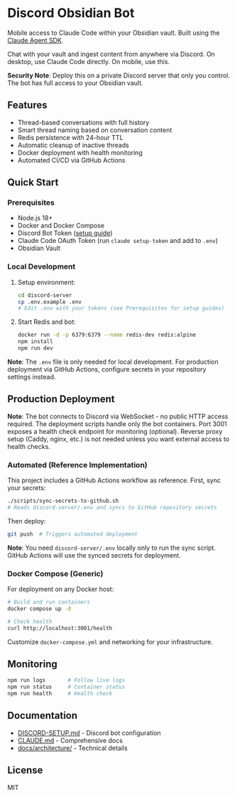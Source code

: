 # Discord Obsidian Bot

Mobile access to Claude Code within your Obsidian vault. Built using the [Claude Agent SDK](https://docs.claude.com/en/api/agent-sdk/overview).

Chat with your vault and ingest content from anywhere via Discord. On desktop, use Claude Code directly. On mobile, use this.

**Security Note**: Deploy this on a private Discord server that only you control. The bot has full access to your Obsidian vault.

## Features

- Thread-based conversations with full history
- Smart thread naming based on conversation content
- Redis persistence with 24-hour TTL
- Automatic cleanup of inactive threads
- Docker deployment with health monitoring
- Automated CI/CD via GitHub Actions

## Quick Start

### Prerequisites

- Node.js 18+
- Docker and Docker Compose
- Discord Bot Token ([setup guide](discord-server/DISCORD-SETUP.md))
- Claude Code OAuth Token (run `claude setup-token` and add to `.env`)
- Obsidian Vault

### Local Development

1. Setup environment:
   ```bash
   cd discord-server
   cp .env.example .env
   # Edit .env with your tokens (see Prerequisites for setup guides)
   ```

2. Start Redis and bot:
   ```bash
   docker run -d -p 6379:6379 --name redis-dev redis:alpine
   npm install
   npm run dev
   ```

**Note**: The `.env` file is only needed for local development. For production deployment via GitHub Actions, configure secrets in your repository settings instead.

## Production Deployment

**Note**: The bot connects to Discord via WebSocket - no public HTTP access required. The deployment scripts handle only the bot containers. Port 3001 exposes a health check endpoint for monitoring (optional). Reverse proxy setup (Caddy, nginx, etc.) is not needed unless you want external access to health checks.

### Automated (Reference Implementation)

This project includes a GitHub Actions workflow as reference. First, sync your secrets:

```bash
./scripts/sync-secrets-to-github.sh
# Reads discord-server/.env and syncs to GitHub repository secrets
```

Then deploy:
```bash
git push  # Triggers automated deployment
```

**Note**: You need `discord-server/.env` locally only to run the sync script. GitHub Actions will use the synced secrets for deployment.

### Docker Compose (Generic)

For deployment on any Docker host:

```bash
# Build and run containers
docker compose up -d

# Check health
curl http://localhost:3001/health
```

Customize `docker-compose.yml` and networking for your infrastructure.

## Monitoring

```bash
npm run logs       # Follow live logs
npm run status     # Container status
npm run health     # Health check
```

## Documentation

- [DISCORD-SETUP.md](discord-server/DISCORD-SETUP.md) - Discord bot configuration
- [CLAUDE.md](CLAUDE.md) - Comprehensive docs
- [docs/architecture/](docs/architecture/) - Technical details

## License

MIT
